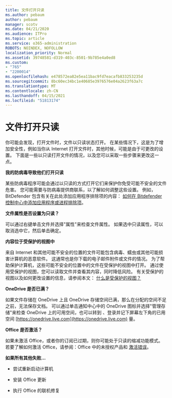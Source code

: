 ```yaml
---
title: 文件打开只读
ms.author: pebaum
author: pebaum
manager: scotv
ms.date: 04/21/2020
ms.audience: ITPro
ms.topic: article
ms.service: o365-administration
ROBOTS: NOINDEX, NOFOLLOW
localization_priority: Normal
ms.assetid: 39748581-d319-403c-8501-9b785e4a0ed8
ms.custom:
- "765"
- "2200014"
ms.openlocfilehash: e478572ea82e5ea11bac9fd7eacafb833253235d
ms.sourcegitcommit: 8bc60ec34bc1e40685e3976576e04a2623f63a7c
ms.translationtype: MT
ms.contentlocale: zh-CN
ms.lasthandoff: 04/15/2021
ms.locfileid: "51813174"
---
```

# <a name="file-open-read-only"></a>文件打开只读

你可能会发现，打开文件时，文件以只读状态打开。 在某些情况下，这是为了增加安全性，例如当你从 Internet 打开文件时，其他时候，可能是由于可更改的设置。 下面是一些以只读打开文件的情况，以及您可以采取一些步骤来更改这一点。
  
 **我的防病毒导致他们打开只读**
  
某些防病毒程序可能会通过以只读的方式打开它们来保护你免受可能不安全的文件危害。 您可能需要与防病毒提供商联系，以了解如何调整这些设置。 例如，BitDefender 包含有关在此处添加应用程序排除项的内容： [如何在 Bitdefender 控制中心中添加应用程序或进程排除项](https://aka.ms/AA6098i)。
  
 **文件属性是否设置为只读？**
  
可以通过右键单击文件并选择"属性"来检查文件属性。 如果选中只读属性，可以取消选中它，然后单击确定。
  
 **内容位于受保护的视图中**
  
来自 Internet 和其他可能不安全的位置的文件可能包含病毒、蠕虫或其他可能损害计算机的恶意软件。 这通常也是你下载的电子邮件附件或文件的情况。 为了帮助保护计算机，这些可能不安全的位置中的文件在受保护的视图中打开。 通过使用受保护的视图，您可以读取文件并查看其内容，同时降低风险。 有关受保护的视图以及如何更改设置的信息，请参阅本文： [什么是受保护的视图？](https://support.office.com/article/d6f09ac7-e6b9-4495-8e43-2bbcdbcb6653)
  
 **OneDrive 是否已满？**
  
如果文件存储在 OneDrive 上且 OneDrive 存储空间已满，那么在分配的空间不足之前，无法保存文档。 可以通过单击通知中心中的 OneDrive 图标并选择"管理存储"来检查 OneDrive 上的可用空间，也可以转到 、登录并记下屏幕左下角的已用空间 [https://onedrive.live.com](https://onedrive.live.com) 量。
  
 **Office 是否激活？**
  
如果未激活 Office，或者你的订阅已过期，则你可能处于只读的缩减功能模式。 若要了解如何激活 Office，请参阅：Office 中的未授权产品和 [激活错误](https://support.office.com/article/0d23d3c0-c19c-4b2f-9845-5344fedc4380)。
  
 **如果所有其他失败...**
  
- 尝试重新启动计算机
    
- 安装 Office 更新
    
- 执行 Office 的联机修复
    

